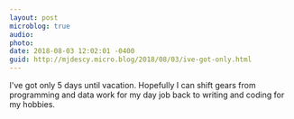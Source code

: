 ```yaml
---
layout: post
microblog: true
audio: 
photo: 
date: 2018-08-03 12:02:01 -0400
guid: http://mjdescy.micro.blog/2018/08/03/ive-got-only.html
---
```

I've got only 5 days until vacation. Hopefully I can shift gears from programming and data work for my day job back to writing and coding for my hobbies.
